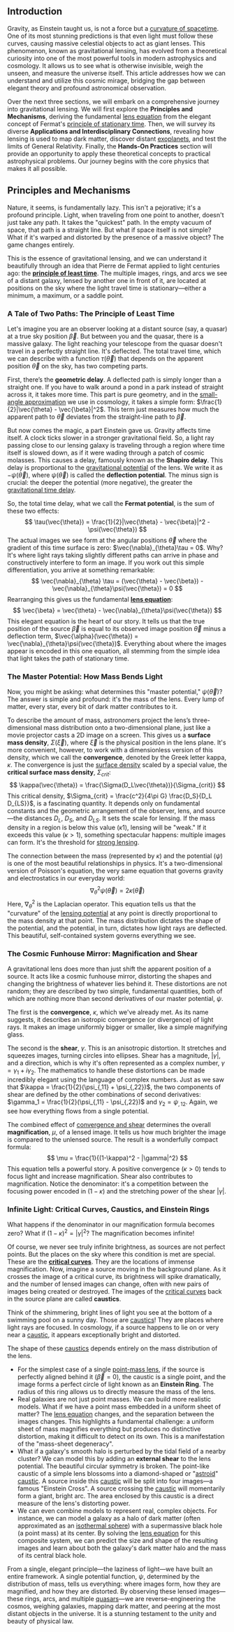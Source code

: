 ## Introduction
Gravity, as Einstein taught us, is not a force but a [curvature of spacetime](@article_id:188986). One of its most stunning predictions is that even light must follow these curves, causing massive celestial objects to act as giant lenses. This phenomenon, known as gravitational lensing, has evolved from a theoretical curiosity into one of the most powerful tools in modern astrophysics and cosmology. It allows us to see what is otherwise invisible, weigh the unseen, and measure the universe itself. This article addresses how we can understand and utilize this cosmic mirage, bridging the gap between elegant theory and profound astronomical observation.

Over the next three sections, we will embark on a comprehensive journey into gravitational lensing. We will first explore the **Principles and Mechanisms**, deriving the fundamental [lens equation](@article_id:160540) from the elegant concept of Fermat's [principle of stationary time](@article_id:173262). Then, we will survey its diverse **Applications and Interdisciplinary Connections**, revealing how lensing is used to map dark matter, discover distant [exoplanets](@article_id:182540), and test the limits of General Relativity. Finally, the **Hands-On Practices** section will provide an opportunity to apply these theoretical concepts to practical astrophysical problems. Our journey begins with the core physics that makes it all possible.

## Principles and Mechanisms

Nature, it seems, is fundamentally lazy. This isn't a pejorative; it's a profound principle. Light, when traveling from one point to another, doesn't just take any path. It takes the "quickest" path. In the empty vacuum of space, that path is a straight line. But what if space itself is not simple? What if it's warped and distorted by the presence of a massive object? The game changes entirely.

This is the essence of gravitational lensing, and we can understand it beautifully through an idea that Pierre de Fermat applied to light centuries ago: the **[principle of least time](@article_id:175114)**. The multiple images, rings, and arcs we see of a distant galaxy, lensed by another one in front of it, are located at positions on the sky where the light travel time is stationary—either a minimum, a maximum, or a saddle point.

### A Tale of Two Paths: The Principle of Least Time

Let's imagine you are an observer looking at a distant source (say, a quasar) at a true sky position $\vec{\beta}$. But between you and the quasar, there is a massive galaxy. The light reaching your telescope from the quasar doesn't travel in a perfectly straight line. It's deflected. The total travel time, which we can describe with a function $\tau(\vec{\theta})$ that depends on the apparent position $\vec{\theta}$ on the sky, has two competing parts.

First, there’s the **geometric delay**. A deflected path is simply longer than a straight one. If you have to walk around a pond in a park instead of straight across it, it takes more time. This part is pure geometry, and in the [small-angle approximation](@article_id:144929) we use in cosmology, it takes a simple form: $\frac{1}{2}|\vec{\theta} - \vec{\beta}|^2$. This term just measures how much the apparent path to $\vec{\theta}$ deviates from the straight-line path to $\vec{\beta}$.

But now comes the magic, a part Einstein gave us. Gravity affects time itself. A clock ticks slower in a stronger gravitational field. So, a light ray passing close to our lensing galaxy is traveling through a region where time itself is slowed down, as if it were wading through a patch of cosmic molasses. This causes a delay, famously known as the **Shapiro delay**. This delay is proportional to the [gravitational potential](@article_id:159884) of the lens. We write it as $-\psi(\vec{\theta})$, where $\psi(\vec{\theta})$ is called the **deflection potential**. The minus sign is crucial: the deeper the potential (more negative), the greater the [gravitational time delay](@article_id:275153).

So, the total time delay, what we call the **Fermat potential**, is the sum of these two effects:
$$
\tau(\vec{\theta}) = \frac{1}{2}|\vec{\theta} - \vec{\beta}|^2 - \psi(\vec{\theta})
$$
The actual images we see form at the angular positions $\vec{\theta}$ where the gradient of this time surface is zero: $\vec{\nabla}_{\theta}\tau = 0$. Why? It's where light rays taking slightly different paths can arrive in phase and constructively interfere to form an image. If you work out this simple differentiation, you arrive at something remarkable:
$$
\vec{\nabla}_{\theta} \tau = (\vec{\theta} - \vec{\beta}) - \vec{\nabla}_{\theta}\psi(\vec{\theta}) = 0
$$
Rearranging this gives us the fundamental **[lens equation](@article_id:160540)**:
$$
\vec{\beta} = \vec{\theta} - \vec{\nabla}_{\theta}\psi(\vec{\theta})
$$
This elegant equation is the heart of our story. It tells us that the true position of the source $\vec{\beta}$ is equal to its observed image position $\vec{\theta}$ minus a deflection term, $\vec{\alpha}(\vec{\theta}) = \vec{\nabla}_{\theta}\psi(\vec{\theta})$. Everything about where the images appear is encoded in this one equation, all stemming from the simple idea that light takes the path of stationary time.

### The Master Potential: How Mass Bends Light

Now, you might be asking: what determines this "master potential," $\psi(\vec{\theta})$? The answer is simple and profound: it's the mass of the lens. Every lump of matter, every star, every bit of dark matter contributes to it.

To describe the amount of mass, astronomers project the lens’s three-dimensional mass distribution onto a two-dimensional plane, just like a movie projector casts a 2D image on a screen. This gives us a **surface mass density**, $\Sigma(\vec{\xi})$, where $\vec{\xi}$ is the physical position in the lens plane. It's more convenient, however, to work with a dimensionless version of this density, which we call the **convergence**, denoted by the Greek letter kappa, $\kappa$. The convergence is just the [surface density](@article_id:161395) scaled by a special value, the **critical surface mass density**, $\Sigma_{crit}$:
$$
\kappa(\vec{\theta}) = \frac{\Sigma(D_L\vec{\theta})}{\Sigma_{crit}}
$$
This critical density, $\Sigma_{crit} = \frac{c^2}{4\pi G} \frac{D_S}{D_L D_{LS}}$, is a fascinating quantity. It depends only on fundamental constants and the geometric arrangement of the observer, lens, and source—the distances $D_L$, $D_S$, and $D_{LS}$. It sets the scale for lensing. If the mass density in a region is below this value ($\kappa  1$), lensing will be "weak." If it exceeds this value ($\kappa > 1$), something spectacular happens: multiple images can form. It's the threshold for [strong lensing](@article_id:161242).

The connection between the mass (represented by $\kappa$) and the potential ($\psi$) is one of the most beautiful relationships in physics. It's a two-dimensional version of Poisson's equation, the very same equation that governs gravity and electrostatics in our everyday world:
$$
\nabla_{\theta}^2 \psi(\vec{\theta}) = 2 \kappa(\vec{\theta})
$$
Here, $\nabla_{\theta}^2$ is the Laplacian operator. This equation tells us that the "curvature" of the [lensing potential](@article_id:161337) at any point is directly proportional to the mass density at that point. The mass distribution dictates the shape of the potential, and the potential, in turn, dictates how light rays are deflected. This beautiful, self-contained system governs everything we see.

### The Cosmic Funhouse Mirror: Magnification and Shear

A gravitational lens does more than just shift the apparent position of a source. It acts like a cosmic funhouse mirror, distorting the shapes and changing the brightness of whatever lies behind it. These distortions are not random; they are described by two simple, fundamental quantities, both of which are nothing more than second derivatives of our master potential, $\psi$.

The first is the **convergence**, $\kappa$, which we've already met. As its name suggests, it describes an isotropic convergence (or divergence) of light rays. It makes an image uniformly bigger or smaller, like a simple magnifying glass.

The second is the **shear**, $\gamma$. This is an anisotropic distortion. It stretches and squeezes images, turning circles into ellipses. Shear has a magnitude, $|\gamma|$, and a direction, which is why it's often represented as a complex number, $\gamma = \gamma_1 + i\gamma_2$. The mathematics to handle these distortions can be made incredibly elegant using the language of complex numbers. Just as we saw that $\kappa = \frac{1}{2}(\psi_{,11} + \psi_{,22})$, the two components of shear are defined by the other combinations of second derivatives: $\gamma_1 = \frac{1}{2}(\psi_{,11} - \psi_{,22})$ and $\gamma_2 = \psi_{,12}$. Again, we see how everything flows from a single potential.

The combined effect of [convergence and shear](@article_id:157872) determines the overall **magnification**, $\mu$, of a lensed image. It tells us how much brighter the image is compared to the unlensed source. The result is a wonderfully compact formula:
$$
\mu = \frac{1}{(1-\kappa)^2 - |\gamma|^2}
$$
This equation tells a powerful story. A positive convergence ($\kappa > 0$) tends to focus light and increase magnification. Shear also contributes to magnification. Notice the denominator: it's a competition between the focusing power encoded in $(1-\kappa)$ and the stretching power of the shear $|\gamma|$.

### Infinite Light: Critical Curves, Caustics, and Einstein Rings

What happens if the denominator in our magnification formula becomes zero? What if $(1-\kappa)^2 = |\gamma|^2$? The magnification becomes infinite!

Of course, we never see truly infinite brightness, as sources are not perfect points. But the places on the sky where this condition is met are special. These are the **[critical curves](@article_id:202903)**. They are the locations of immense magnification. Now, imagine a source moving in the background plane. As it crosses the image of a critical curve, its brightness will spike dramatically, and the number of lensed images can change, often with new pairs of images being created or destroyed. The images of the [critical curves](@article_id:202903) back in the source plane are called **caustics**.

Think of the shimmering, bright lines of light you see at the bottom of a swimming pool on a sunny day. Those are [caustics](@article_id:158472)! They are places where light rays are focused. In cosmology, if a source happens to lie on or very near a [caustic](@article_id:164465), it appears exceptionally bright and distorted.

The shape of these [caustics](@article_id:158472) depends entirely on the mass distribution of the lens.
*   For the simplest case of a single [point-mass lens](@article_id:183166), if the source is perfectly aligned behind it ($\vec{\beta}=0$), the caustic is a single point, and the image forms a perfect circle of light known as an **Einstein Ring**. The radius of this ring allows us to directly measure the mass of the lens.
*   Real galaxies are not just point masses. We can build more realistic models. What if we have a point mass embedded in a uniform sheet of matter? The [lens equation](@article_id:160540) changes, and the separation between the images changes. This highlights a fundamental challenge: a uniform sheet of mass magnifies everything but produces no distinctive distortion, making it difficult to detect on its own. This is a manifestation of the "mass-sheet degeneracy".
*   What if a galaxy's smooth halo is perturbed by the tidal field of a nearby cluster? We can model this by adding an **external shear** to the lens potential. The beautiful circular symmetry is broken. The point-like caustic of a simple lens blossoms into a diamond-shaped or "[astroid](@article_id:162413)" [caustic](@article_id:164465). A source inside this [caustic](@article_id:164465) will be split into four images—a famous "Einstein Cross". A source crossing the [caustic](@article_id:164465) will momentarily form a giant, bright arc. The area enclosed by this caustic is a direct measure of the lens's distorting power.
*   We can even combine models to represent real, complex objects. For instance, we can model a galaxy as a halo of dark matter (often approximated as an [isothermal sphere](@article_id:159497)) with a supermassive black hole (a point mass) at its center. By solving the [lens equation](@article_id:160540) for this composite system, we can predict the size and shape of the resulting images and learn about both the galaxy's dark matter halo and the mass of its central black hole.

From a single, elegant principle—the laziness of light—we have built an entire framework. A single potential function, $\psi$, determined by the distribution of mass, tells us everything: where images form, how they are magnified, and how they are distorted. By observing these lensed images—these rings, arcs, and multiple [quasars](@article_id:158727)—we are reverse-engineering the cosmos, weighing galaxies, mapping dark matter, and peering at the most distant objects in the universe. It is a stunning testament to the unity and beauty of physical law.